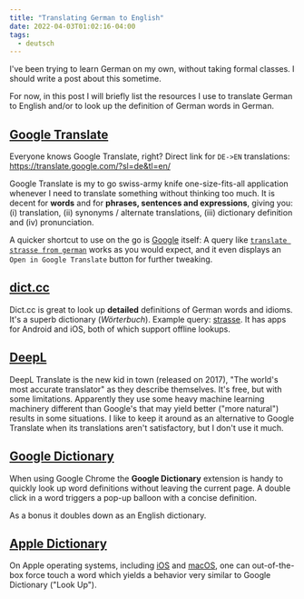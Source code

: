 ```yaml
---
title: "Translating German to English"
date: 2022-04-03T01:02:16-04:00
tags:
  - deutsch
---
```


I've been trying to learn German on my own, without taking formal classes. I should write a post about this sometime.

For now, in this post I will briefly list the resources I use to translate German to English and/or to look up the definition of German words in German.

<!--more-->

## [Google Translate](https://translate.google.com/)

Everyone knows Google Translate, right? Direct link for `DE->EN` translations: https://translate.google.com/?sl=de&tl=en/

Google Translate is my to go swiss-army knife one-size-fits-all application whenever I need to translate something without thinking too much. It is decent for **words** and for **phrases, sentences and expressions**, giving you: (i) translation, (ii) synonyms / alternate translations, (iii) dictionary definition and (iv) pronunciation.

A quicker shortcut to use on the go is [Google](https://www.google.com/) itself: A query like [`translate strasse from german`](https://www.google.com/search?q=translate+strasse+from+german) works as you would expect, and it even displays an `Open in Google Translate` button for further tweaking.

## [dict.cc](https://www.dict.cc/)

Dict.cc is great to look up **detailed** definitions of German words and idioms. It's a superb dictionary (_Wörterbuch_). Example query: [strasse](https://www.dict.cc/?s=strasse). It has apps for Android and iOS, both of which support offline lookups.

## [DeepL](https://www.deepl.com/translator)

DeepL Translate is the new kid in town (released on 2017), "The world's most accurate translator" as they describe themselves. It's free, but with some limitations. Apparently they use some heavy machine learning machinery different than Google's that may yield better ("more natural") results in some situations. I like to keep it around as an alternative to Google Translate when its translations aren't satisfactory, but I don't use it much.

## [Google Dictionary](https://chrome.google.com/webstore/detail/google-dictionary-by-goog/mgijmajocgfcbeboacabfgobmjgjcoja?hl=en)

When using Google Chrome the **Google Dictionary** extension is handy to quickly look up word definitions without leaving the current page. A double click in a word triggers a pop-up balloon with a concise definition.

As a bonus it doubles down as an English dictionary.

## [Apple Dictionary](https://apple.com/)

On Apple operating systems, including [iOS](https://support.apple.com/en-ca/guide/pages-ipad/tan9ef3ea9f8/ipados) and [macOS](https://support.apple.com/en-ca/guide/mac-help/mchl3983326c/mac), one can out-of-the-box force touch a word which yields a behavior very similar to Google Dictionary ("Look Up").
